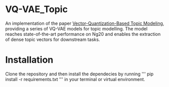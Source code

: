 # VQ-VAE_Topic
An implementation of the paper [Vector-Quantization-Based Topic Modeling](https://dl.acm.org/doi/10.1145/3450946), providing a series of VQ-VAE models for topic modelling. The model reaches state-of-the-art performance on Ng20 and enables the extraction of dense topic vectors for downstream tasks.
# Installation
Clone the repository and then install the dependecies by running
'''
pip install -r requirements.txt
'''
in your terminal or virtual environment.
